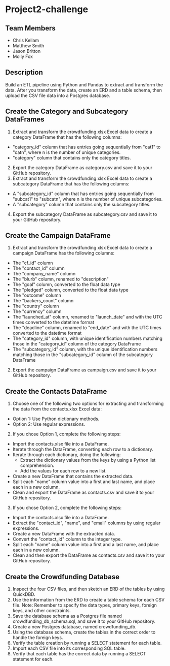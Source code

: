 # Project2-challenge

## Team Members
* Chris Kellam
* Matthew Smith
* Jason Britton
* Molly Fox

## Description
Build an ETL pipeline using Python and Pandas to extract and transform the data. After you transform the data, create an ERD and a table schema, then upload the CSV file data into a Postgres database.

## Create the Category and Subcategory DataFrames
1. Extract and transform the crowdfunding.xlsx Excel data to create a category DataFrame that has the following columns:
  * "category_id" column that has entries going sequentially from "cat1" to "catn", where n is the number of unique categories.
  * "category" column that contains only the category titles.
2. Export the category DataFrame as category.csv and save it to your GitHub repository.
3. Extract and transform the crowdfunding.xlsx Excel data to create a subcategory DataFrame that has the following columns:
  * A "subcategory_id" column that has entries going sequentially from "subcat1" to "subcatn", where n is the number of unique subcategories.
  * A "subcategory" column that contains only the subcategory titles.
4. Export the subcategory DataFrame as subcategory.csv and save it to your GitHub repository.

## Create the Campaign DataFrame
1. Extract and transform the crowdfunding.xlsx Excel data to create a campaign DataFrame has the following columns:
  * The "cf_id" column
  * The "contact_id" column
  * The "company_name" column
  * The "blurb" column, renamed to "description"
  * The "goal" column, converted to the float data type
  * The "pledged" column, converted to the float data type
  * The "outcome" column
  * The "backers_count" column
  * The "country" column
  * The "currency" column
  * The "launched_at" column, renamed to "launch_date" and with the UTC times converted to the datetime format
  * The "deadline" column, renamed to "end_date" and with the UTC times converted to the datetime format
  * The "category_id" column, with unique identification numbers matching those in the "category_id" column of the category DataFrame
  * The "subcategory_id" column, with the unique identification numbers matching those in the "subcategory_id" column of the subcategory DataFrame
2. Export the campaign DataFrame as campaign.csv and save it to your GitHub repository.

## Create the Contacts DataFrame
1. Choose one of the following two options for extracting and transforming the data from the contacts.xlsx Excel data:
  * Option 1: Use Python dictionary methods.
  * Option 2: Use regular expressions.
2. If you chose Option 1, complete the following steps:
  * Import the contacts.xlsx file into a DataFrame.
  * Iterate through the DataFrame, converting each row to a dictionary.
  * Iterate through each dictionary, doing the following:
    * Extract the dictionary values from the keys by using a Python list comprehension.
    * Add the values for each row to a new list.
  * Create a new DataFrame that contains the extracted data.
  * Split each "name" column value into a first and last name, and place each in a new column.
  * Clean and export the DataFrame as contacts.csv and save it to your GitHub repository.
3. If you chose Option 2, complete the following steps:
  * Import the contacts.xlsx file into a DataFrame.
  * Extract the "contact_id", "name", and "email" columns by using regular expressions.
  * Create a new DataFrame with the extracted data.
  * Convert the "contact_id" column to the integer type.
  * Split each "name" column value into a first and a last name, and place each in a new column.
  * Clean and then export the DataFrame as contacts.csv and save it to your GitHub repository.

## Create the Crowdfunding Database
1. Inspect the four CSV files, and then sketch an ERD of the tables by using QuickDBD.
2. Use the information from the ERD to create a table schema for each CSV file. Note: Remember to specify the data types, primary keys, foreign keys, and other constraints.
3. Save the database schema as a Postgres file named crowdfunding_db_schema.sql, and save it to your GitHub repository.
4. Create a new Postgres database, named crowdfunding_db.
5. Using the database schema, create the tables in the correct order to handle the foreign keys.
6. Verify the table creation by running a SELECT statement for each table.
7. Import each CSV file into its corresponding SQL table.
8. Verify that each table has the correct data by running a SELECT statement for each.
